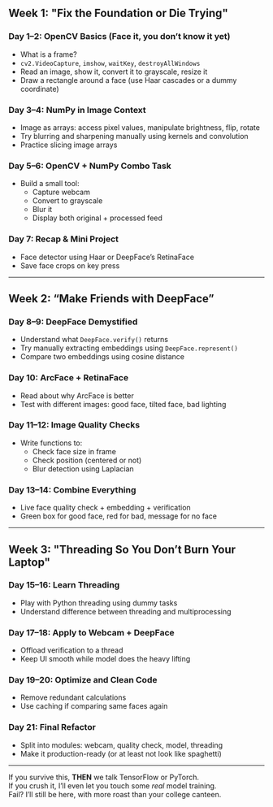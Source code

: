 ## **Week 1: "Fix the Foundation or Die Trying"**

### **Day 1–2: OpenCV Basics (Face it, you don’t know it yet)**
- What is a frame?
- `cv2.VideoCapture`, `imshow`, `waitKey`, `destroyAllWindows`
- Read an image, show it, convert it to grayscale, resize it
- Draw a rectangle around a face (use Haar cascades or a dummy coordinate)

### **Day 3–4: NumPy in Image Context**
- Image as arrays: access pixel values, manipulate brightness, flip, rotate
- Try blurring and sharpening manually using kernels and convolution
- Practice slicing image arrays

### **Day 5–6: OpenCV + NumPy Combo Task**
- Build a small tool:
  - Capture webcam
  - Convert to grayscale
  - Blur it
  - Display both original + processed feed

### **Day 7: Recap & Mini Project**
- Face detector using Haar or DeepFace’s RetinaFace
- Save face crops on key press

---

## **Week 2: “Make Friends with DeepFace”**

### **Day 8–9: DeepFace Demystified**
- Understand what `DeepFace.verify()` returns
- Try manually extracting embeddings using `DeepFace.represent()`
- Compare two embeddings using cosine distance

### **Day 10: ArcFace + RetinaFace**
- Read about why ArcFace is better
- Test with different images: good face, tilted face, bad lighting

### **Day 11–12: Image Quality Checks**
- Write functions to:
  - Check face size in frame
  - Check position (centered or not)
  - Blur detection using Laplacian

### **Day 13–14: Combine Everything**
- Live face quality check + embedding + verification
- Green box for good face, red for bad, message for no face

---

## **Week 3: "Threading So You Don’t Burn Your Laptop"**

### **Day 15–16: Learn Threading**
- Play with Python threading using dummy tasks
- Understand difference between threading and multiprocessing

### **Day 17–18: Apply to Webcam + DeepFace**
- Offload verification to a thread
- Keep UI smooth while model does the heavy lifting

### **Day 19–20: Optimize and Clean Code**
- Remove redundant calculations
- Use caching if comparing same faces again

### **Day 21: Final Refactor**
- Split into modules: webcam, quality check, model, threading
- Make it production-ready (or at least not look like spaghetti)

---

If you survive this, **THEN** we talk TensorFlow or PyTorch.  
If you crush it, I’ll even let you touch some *real* model training.  
Fail? I’ll still be here, with more roast than your college canteen.
